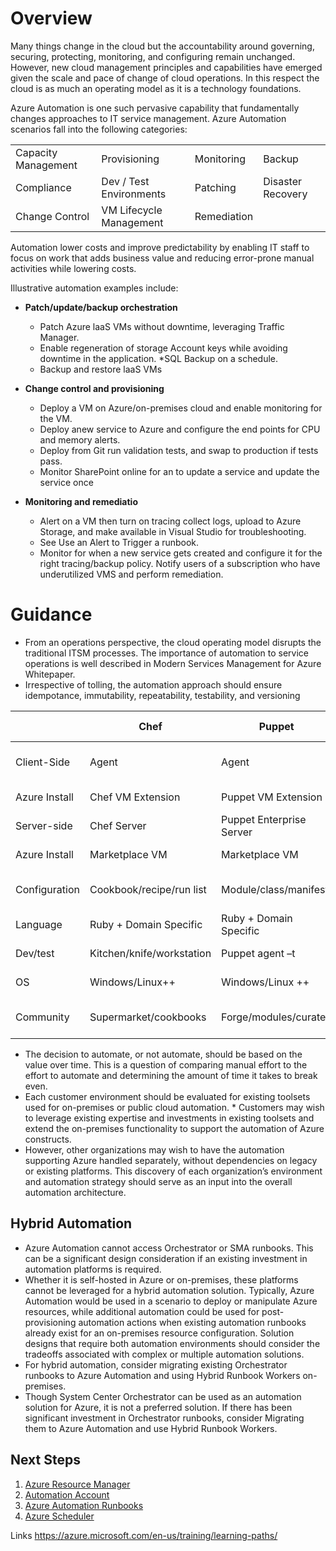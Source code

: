 Overview 
========

Many things change in the cloud but the accountability around governing, securing,  protecting, monitoring, and configuring remain unchanged. However, new cloud management principles and capabilities have emerged given the scale and pace of change of cloud operations. In this respect the cloud is as much an operating model as it is a technology foundations. 

Azure Automation is one such pervasive capability that fundamentally changes approaches to IT service management. Azure Automation scenarios fall into the following categories:


| |  |  | |
|---------|---------|---------|---------|
|Capacity Management  |  Provisioning       | Monitoring        |  Backup       |
|Compliance            |  Dev / Test Environments      |    Patching	     |   Disaster Recovery      |
|Change Control        |  VM Lifecycle Management       |     Remediation	    |         |



Automation lower costs and improve predictability by enabling IT staff to focus on work that adds business value and reducing error-prone manual activities while lowering costs.

Illustrative  automation examples  include:
* **Patch/update/backup orchestration**
    * Patch Azure laaS VMs without downtime, leveraging Traffic Manager.
    * Enable regeneration of storage Account keys while avoiding downtime in the application. 
    *SQL Backup on a schedule. 
    * Backup and restore laaS VMs

* **Change control and provisioning**
    * Deploy a VM on Azure/on-premises cloud and enable monitoring for the VM. 
    * Deploy anew service to Azure and configure the end points for CPU and memory alerts. 
    * Deploy from Git run validation tests, and swap to production if tests pass. 
    * Monitor SharePoint online for an to update a service and update the service once

* **Monitoring and remediatio**
    * Alert on a VM then turn on tracing collect logs, upload to Azure Storage, and make available in Visual Studio for troubleshooting. 
    * See Use an Alert to Trigger a runbook.
    * Monitor for when a new service gets created and configure it for the right tracing/backup policy. Notify users of a subscription who have underutilized VMS and perform remediation. 



Guidance
========

- From an operations perspective, the cloud operating model disrupts the traditional ITSM processes. The importance of automation to service operations is well described in  Modern Services Management for Azure Whitepaper.
- Irrespective of tolling, the automation approach should ensure idempotance, immutability, repeatability, testability, and versioning


| |Chef     |Puppet    |Azure Automation DSC|
|---------|---------|---------|---------|
|Client-Side    |   Agent	|Agent	|Local Configuration Manager|
|Azure Install| Chef VM Extension|	Puppet VM Extension	|DSC VM Extension|	
|Server-side|	Chef Server	|Puppet Enterprise Server	|Azure Automation DSC Pull Server|
|	Azure Install |Marketplace VM	|Marketplace VM	|Azure Automation Account|
|Configuration|Cookbook/recipe/run list|	Module/class/manifest|	Node configuration/DSC resources|
|Language|Ruby + Domain Specific	|Ruby + Domain Specific|	PowerShell|
|Dev/test|Kitchen/knife/workstation|	Puppet agent –t	|LCM/PowerShell ISE|
|OS	|Windows/Linux++|	Windows/Linux ++|	Windows ++/Linux|
|Community|Supermarket/cookbooks|	Forge/modules/curated|	PowerShell Gallery/DSC Resources|	

* The decision to automate, or not automate, should be based on the value over time. This is a question of comparing manual effort to the effort to automate and determining the amount of time it takes to break even.
* Each customer environment should be evaluated for existing toolsets used for on-premises or public cloud automation. * Customers may wish to leverage existing expertise and investments in existing toolsets and extend the on-premises functionality to support the automation of Azure constructs.
* However, other organizations may wish to have the automation supporting Azure handled separately, without dependencies on legacy or existing platforms. This discovery of each organization’s environment and automation strategy should serve as an input into the overall automation architecture.

Hybrid Automation
-----------------

- Azure Automation cannot access Orchestrator or SMA runbooks. This can be a significant design consideration if an existing investment in automation platforms is required. 
- Whether it is self-hosted in Azure or on-premises, these platforms cannot be leveraged for a hybrid automation solution. Typically, Azure Automation would be used in a scenario to deploy or manipulate Azure resources, while additional automation could be used for post-provisioning automation actions when existing automation runbooks already exist for an on-premises resource configuration. Solution designs that require both automation environments should consider the tradeoffs associated with complex or multiple automation solutions. 
- For hybrid automation, consider migrating existing Orchestrator runbooks to Azure Automation and using Hybrid Runbook Workers on-premises.
- Though System Center Orchestrator can be used as an automation solution for Azure, it is not a preferred solution.  If there has been significant investment in Orchestrator runbooks, consider Migrating them to Azure Automation and use Hybrid Runbook Workers.

Next Steps
----------

1. [Azure Resource Manager](aat_azure_automation-ARM.md)
2. [Automation Account](aat_azure_automation-account.md)
3. [Azure Automation Runbooks](aat_azure_automation-runbook.md)
4. [Azure Scheduler](aat_azure_automation-scheduler.md)

Links
https://azure.microsoft.com/en-us/training/learning-paths/
